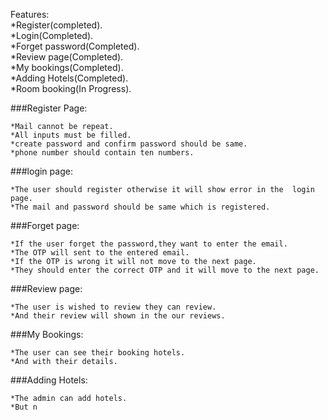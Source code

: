 
Features:<br>
   *Register(completed).<br>
   *Login(Completed).<br>
   *Forget password(Completed).<br>
   *Review page(Completed).<br>
   *My bookings(Completed).<br>
   *Adding Hotels(Completed).<br>
   *Room booking(In Progress).


###Register Page:

    *Mail cannot be repeat.
    *All inputs must be filled.
    *create password and confirm password should be same.
    *phone number should contain ten numbers.

###login page:
    
    *The user should register otherwise it will show error in the  login page.
    *The mail and password should be same which is registered.

###Forget page:

    *If the user forget the password,they want to enter the email.
    *The OTP will sent to the entered email.
    *If the OTP is wrong it will not move to the next page.
    *They should enter the correct OTP and it will move to the next page.

###Review page:
    
    *The user is wished to review they can review.
    *And their review will shown in the our reviews.

###My Bookings:

    *The user can see their booking hotels.
    *And with their details.

###Adding Hotels:

    *The admin can add hotels.
    *But n


